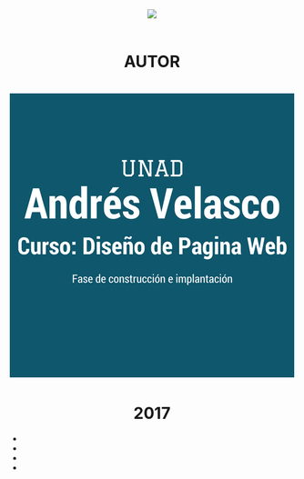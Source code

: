 <html>
<header><img src="andichill/logo.gif" width"90" height"40"></img></header>
<head>



<link rel="stylesheet"  href="andychill/estilos/fonts.css">
<title>AUTOR</title>
<link rel="stylesheet" type="text/css" a href="andychill/estilos/estilos.css">


<body background="imagenes/f.jpg">
 
<h1><CENTER>AUTOR</CENTER> </h1>

<h1 align=center><CENTER><IMG SRC="andychill/imagenes/aut.png" width"90" height"40"></IMG></CENTER></h1> 
<h1><CENTER>2017</CENTER> </h1>
<div class="social">
		<ul>
			<li><a href="http://www.facebook.com" target="_blank" class="andychill/icon-facebook2"></a></li>
			<li><a href="http://www.twitter.com" target="_blank" class="andychill/icon-twitter"></a></li>
			<li><a href="mailto:armonyfester@gmail.com" class="andychill/icon-mail"></a></li>
            <li><a href="http://www.youtube.com" target="_blank" class="andychill/icon-youtube"></a></li>
		</ul>
	</div>
</body>


</head>

</html>

